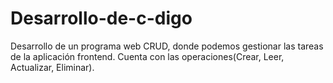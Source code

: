 # Desarrollo-de-c-digo
Desarrollo de un programa web CRUD, donde podemos gestionar las tareas de la aplicación frontend. Cuenta con las operaciones(Crear, Leer, Actualizar, Eliminar).
